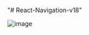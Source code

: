 "# React-Navigation-v18" 

![image](https://user-images.githubusercontent.com/98744285/167566266-aa04252a-390e-4ba6-b6d7-fc6c0a7996d9.png)
